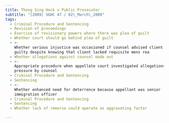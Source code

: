 ```yaml
---
title: Thong Sing Hock v Public Prosecutor
subtitle: "[2009] SGHC 47 / 02\_March\_2009"
tags:
  - Criminal Procedure and Sentencing
  - Revision of proceedings
  - Exercise of revisionary powers where there was plea of guilt
  - Whether court should go behind plea of guilt
  - >-
    Whether serious injustice was occasioned if counsel advised client to plead
    guilty despite knowing that client lacked requisite mens rea
  - Whether allegations against counsel made out
  - >-
    Appropriate procedure when appellate court investigated allegations of
    pressure by counsel
  - Criminal Procedure and Sentencing
  - Sentencing
  - >-
    Whether enhanced need for deterrence because appellant was senior
    immigration officer
  - Criminal Procedure and Sentencing
  - Sentencing
  - Whether lack of remorse could operate as aggravating factor

---
```


